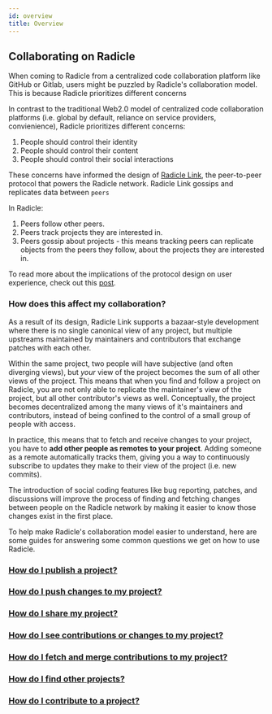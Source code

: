 ```yaml
---
id: overview
title: Overview
---
```


## Collaborating on Radicle

When coming to Radicle from a centralized code collaboration platform like
GitHub or Gitlab, users might be puzzled by Radicle's collaboration model. This
is because Radicle  prioritizes different concerns

In contrast to the traditional Web2.0 model of centralized code collaboration
platforms (i.e. global by default, reliance on service providers, convienience),
Radicle prioritizes different concerns:

1. People should control their identity
2. People should control their content
3. People should control their social interactions

These concerns have informed the design of [Radicle Link][rl], the peer-to-peer
protocol that powers the Radicle network. Radicle Link gossips and replicates
data between `peers`

In Radicle:

1. Peers follow other peers.
2. Peers track projects they are interested in.
3. Peers gossip about projects - this means tracking peers can replicate objects
   from the peers they follow, about the projects they are interested in.

To read more about the implications of the protocol design on user experience,
check out this [post][rp].

### How does this affect my collaboration?

As a result of its design, Radicle Link supports a bazaar-style development
where there is no single canonical view of any project, but multiple upstreams
maintained by maintainers and contributors that exchange patches with each
other.

Within the same project, two people will have subjective (and often diverging
views), but *your* view of the project becomes the sum of all other views of the
project. This means that when you find and follow a project on Radicle, you are
not only able to replicate the maintainer's view of the project, but all other
contributor's views as well. Conceptually, the project becomes decentralized
among the many views of it's maintainers and contributors, instead of being
confined to the control of a small group of people with access.

In practice, this means that to fetch and receive changes to your project, you
have to **add other people as remotes to your project**. Adding someone as a
remote automatically tracks them, giving you a way to continuously subscribe to
updates they make to their view of the project (i.e. new commits).

The introduction of social coding features like bug reporting, patches, and
discussions will improve the process of finding and fetching changes between
people on the Radicle network by making it easier to know those changes exist in
the first place.

To help make Radicle's collaboration model easier to understand, here are some
guides for answering some common questions we get on how to use Radicle.

### [How do I publish a project?][1]
### [How do I push changes to my project?][2]
### [How do I share my project?][3]
### [How do I see contributions or changes to my project?][4]
### [How do I fetch and merge contributions to my project?][5]
### [How do I find other projects?][6]
### [How do I contribute to a project?][7]

[1]: using-radicle/creating-projects.md
[2]: using-radicle/pushing-changes.md
[3]: using-radicle/sharing-projects.md
[4]: using-radicle/tracking-and-viewing.md
[5]: using-radicle/fetching-and-merging.md
[6]: using-radicle/contributing.md
[7]: using-radicle/contributing.md

[rp]: https://radicle.xyz/radicle-link.html
[rl]: https://github.com/radicle-dev/radicle-link
